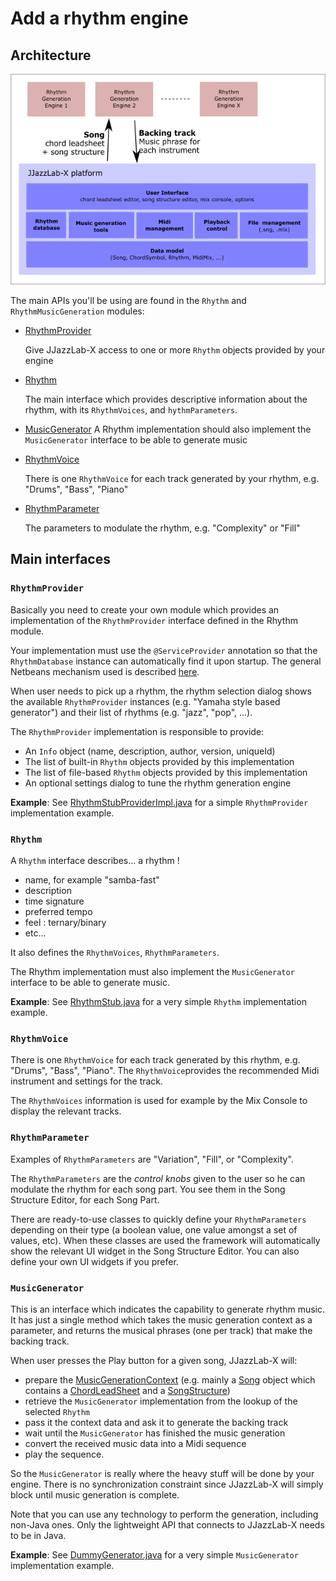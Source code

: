 # Add a rhythm engine

## Architecture

![](.gitbook/assets/rhythmpluginsarchitecture.png)

The main APIs you'll be using are found in the `Rhythm` and `RhythmMusicGeneration` modules:

* [RhythmProvider](https://github.com/jjazzboss/JJazzLab-X/blob/master/Rhythm/src/org/jjazz/rhythm/spi/RhythmProvider.java)  

  Give JJazzLab-X access to one or more `Rhythm` objects provided by your engine

* [Rhythm](https://github.com/jjazzboss/JJazzLab-X/blob/master/Rhythm/src/org/jjazz/rhythm/api/Rhythm.java)  

  The main interface which provides descriptive information about the rhythm, with its `RhythmVoices`, and `hythmParameters`. 

* [MusicGenerator](https://github.com/jjazzboss/JJazzLab-X/blob/master/RhythmMusicGeneration/src/org/jjazz/rhythmmusicgeneration/spi/MusicGenerator.java) A Rhythm implementation should also implement the `MusicGenerator` interface to be able to generate music
* [RhythmVoice](https://github.com/jjazzboss/JJazzLab-X/blob/master/Rhythm/src/org/jjazz/rhythm/api/RhythmVoice.java)  

  There is one `RhythmVoice` for each track generated by your rhythm, e.g. "Drums", "Bass", "Piano"

* [RhythmParameter](https://github.com/jjazzboss/JJazzLab-X/blob/master/Rhythm/src/org/jjazz/rhythm/api/RhythmParameter.java)  

  The parameters to modulate the rhythm, e.g. "Complexity" or "Fill"

## Main interfaces

### `RhythmProvider` 

Basically you need to create your own module which provides an implementation of the `RhythmProvider` interface defined in the Rhythm module.

Your implementation must use the `@ServiceProvider` annotation so that the `RhythmDatabase` instance can automatically find it upon startup. The general Netbeans mechanism used is described [here](http://wiki.netbeans.org/DevFaqLookupDefault).

When user needs to pick up a rhythm, the rhythm selection dialog shows the available `RhythmProvider` instances \(e.g. "Yamaha style based generator"\) and their list of rhythms \(e.g. "jazz", "pop", ...\).

The `RhythmProvider` implementation is responsible to provide:

* An `Info` object \(name, description, author, version, uniqueId\) 
* The list of built-in `Rhythm` objects provided by this implementation 
* The list of file-based `Rhythm` objects provided by this implementation
* An optional settings dialog to tune the rhythm generation engine

**Example**: See [RhythmStubProviderImpl.java](https://github.com/jjazzboss/JJazzLab-X/blob/master/RhythmStubs/src/org/jjazz/rhythm/stubs/RhythmStubProviderImpl.java) for a simple `RhythmProvider` implementation example.

### `Rhythm` 

A `Rhythm` interface describes... a rhythm !

* name, for example "samba-fast"
* description
* time signature
* preferred tempo
* feel : ternary/binary 
* etc...

It also defines the `RhythmVoices`, `RhythmParameters`. 

The Rhythm implementation must also implement  the `MusicGenerator` interface to be able to generate music.

**Example**: See [RhythmStub.java](https://github.com/jjazzboss/JJazzLab-X/blob/master/RhythmStubs/src/org/jjazz/rhythm/stubs/RhythmStub.java) for a very simple `Rhythm` implementation example.

### `RhythmVoice` 

There is one `RhythmVoice` for each track generated by this rhythm, e.g. "Drums", "Bass", "Piano". The `RhythmVoice`provides the recommended Midi instrument and settings for the track.

The `RhythmVoices` information is used for example by the Mix Console to display the relevant tracks.

### `RhythmParameter` 

Examples of `RhythmParameters` are "Variation", "Fill", or "Complexity".

The `RhythmParameters` are the _control knobs_ given to the user so he can modulate the rhythm for each song part. You see them in the Song Structure Editor, for each Song Part.

There are ready-to-use classes to quickly define your `RhythmParameters` depending on their type \(a boolean value, one value amongst a set of values, etc\). When these classes are used the framework will automatically show the relevant UI widget in the Song Structure Editor. You can also define your own UI widgets if you prefer.

### `MusicGenerator` 

This is an interface which indicates the capability to generate rhythm music. It has just a single method which takes the music generation context as a parameter, and returns the musical phrases \(one per track\) that make the backing track.

When user presses the Play button for a given song, JJazzLab-X will:

* prepare the [MusicGenerationContext](https://github.com/jjazzboss/JJazzLab-X/blob/master/RhythmMusicGeneration/src/org/jjazz/rhythmmusicgeneration/MusicGenerationContext.java) \(e.g. mainly a [Song](https://github.com/jjazzboss/JJazzLab-X/blob/master/Song/src/org/jjazz/song/api/Song.java) object which contains a [ChordLeadSheet](https://github.com/jjazzboss/JJazzLab-X/blob/master/ChordLeadSheet/src/org/jjazz/leadsheet/chordleadsheet/api/ChordLeadSheet.java) and a [SongStructure](https://github.com/jjazzboss/JJazzLab-X/blob/master/SongStructure/src/org/jjazz/songstructure/api/SongStructure.java)\)
* retrieve the `MusicGenerator` implementation from the lookup of the selected `Rhythm`
* pass it the context data and ask it to generate the backing track
* wait until the `MusicGenerator` has finished the music generation
* convert the received music data into a Midi sequence
* play the sequence.

So the `MusicGenerator` is really where the heavy stuff will be done by your engine. There is no synchronization constraint since JJazzLab-X will simply block until music generation is complete.

Note that you can use any technology to perform the generation, including non-Java ones. Only the lightweight API that connects to JJazzLab-X needs to be in Java.

**Example**: See [DummyGenerator.java](https://github.com/jjazzboss/JJazzLab-X/blob/master/RhythmMusicGeneration/src/org/jjazz/rhythmmusicgeneration/DummyGenerator.java) for a very simple `MusicGenerator` implementation example.

